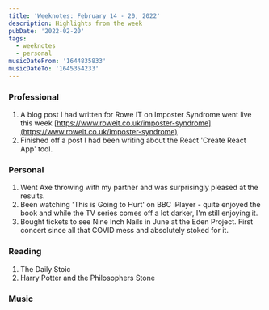 ```yaml
---
title: 'Weeknotes: February 14 - 20, 2022'
description: Highlights from the week
pubDate: '2022-02-20'
tags:
  - weeknotes
  - personal
musicDateFrom: '1644835833'
musicDateTo: '1645354233'
---
```


### Professional

1. A blog post I had written for Rowe IT on Imposter Syndrome went live this week [https://www.roweit.co.uk/imposter-syndrome](https://www.roweit.co.uk/imposter-syndrome)
1. Finished off a post I had been writing about the React 'Create React App' tool.

### Personal

1. Went Axe throwing with my partner and was surprisingly pleased at the results.
1. Been watching 'This is Going to Hurt' on BBC iPlayer - quite enjoyed the book and while the TV series comes off a lot darker, I'm still enjoying it.
1. Bought tickets to see Nine Inch Nails in June at the Eden Project. First concert since all that COVID mess and absolutely stoked for it.

### Reading

1. The Daily Stoic
1. Harry Potter and the Philosophers Stone

### Music

<!-- <div class="music-grid">
  {% set results = musicDateFrom | apiCall(musicDateTo) %}
  {% for album in results %}
    <a href="{{ album.url }}"><img height="174" width="174" src="{{ album.art }}" loading="lazy" /></a>
  {% endfor %}
</div> -->

